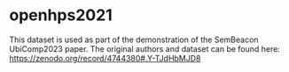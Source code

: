 # openhps2021

This dataset is used as part of the demonstration of the SemBeacon UbiComp2023 paper.
The original authors and dataset can be found here: https://zenodo.org/record/4744380#.Y-TJdHbMJD8